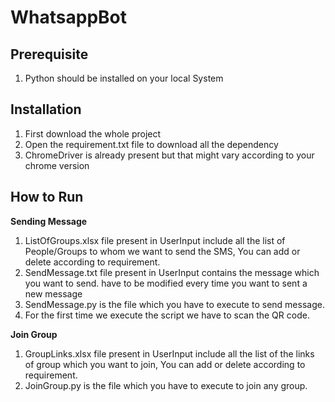 # WhatsappBot

## Prerequisite
1. Python should be installed on your local System

## Installation 

1. First download the whole project
2. Open the requirement.txt file to download all the dependency
3. ChromeDriver is already present but that might vary according to your chrome version

## How to Run

**Sending Message**
1. ListOfGroups.xlsx file present in UserInput include all the list of People/Groups to whom we want to send the SMS, You can add or delete according to requirement.
2. SendMessage.txt file present in UserInput contains the message which you want to send. have to be modified every time you want to sent a new message
3. SendMessage.py is the file which you have to execute to send message.
4. For the first time we execute the script we have to scan the QR code.

**Join Group**
1. GroupLinks.xlsx file present in UserInput include all the list of the links of group which you want to join, You can add or delete according to requirement.
2. JoinGroup.py is the file which you have to execute to join any group.


